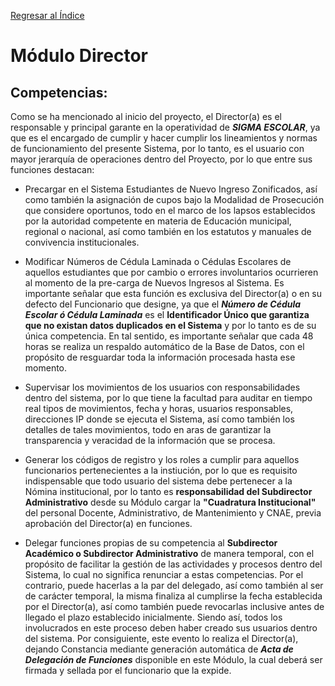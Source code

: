 <br> <br>

[Regresar al Índice](README.md)

# Módulo Director


## Competencias:
Como se ha mencionado al inicio del proyecto, el Director(a) es el responsable y principal garante en la operatividad de 
 ***SIGMA ESCOLAR***, ya que es el encargado de cumplir y hacer cumplir los lineamientos y normas de funcionamiento del presente Sistema, por lo tanto, es el usuario con mayor jerarquía de operaciones dentro del Proyecto, por lo que entre sus funciones destacan:

* Precargar en el Sistema Estudiantes de Nuevo Ingreso Zonificados, así como también la asignación de cupos bajo la Modalidad de Prosecución que considere oportunos, todo en el marco de los lapsos establecidos por la autoridad competente en materia de Educación municipal, regional o nacional, así como también en los estatutos y manuales de convivencia institucionales.

* Modificar Números de Cédula Laminada o Cédulas Escolares de aquellos estudiantes que por cambio o errores involuntarios ocurrieren al momento de la pre-carga de Nuevos Ingresos al Sistema. Es importante señalar que esta función es exclusiva del Director(a) o en su defecto del Funcionario que designe, ya que el ***Número de Cédula Escolar ó Cédula Laminada*** es el **Identificador Único que garantiza que no existan datos duplicados en el Sistema** y por lo tanto es de su única competencia. En tal sentido, es importante señalar que cada 48 horas se realiza un respaldo automático de la Base de Datos, con el propósito de resguardar toda la información procesada hasta ese momento. 

* Supervisar los movimientos de los usuarios con responsabilidades dentro del sistema, por lo que tiene la facultad para auditar en tiempo real tipos de movimientos, fecha y horas, usuarios responsables, direcciones IP donde se ejecuta el Sistema, así como también los detalles de tales movimientos, todo en aras de garantizar la transparencia y veracidad de la información que se procesa.

* Generar los códigos de registro y los roles a cumplir para aquellos funcionarios pertenecientes a la instiución, por lo que es requisito indispensable que todo usuario del sistema debe pertenecer a la Nómina institucional, por lo tanto es **responsabilidad del Subdirector Administrativo** desde su Módulo cargar la **"Cuadratura Institucional"** del personal Docente, Administrativo, de Mantenimiento y CNAE, previa aprobación del Director(a) en funciones.

* Delegar funciones propias de su competencia al **Subdirector Académico o Subdirector Administrativo** de manera temporal, con el propósito de facilitar la gestión de las actividades y procesos dentro del Sistema, lo cual no significa renunciar a estas competencias. Por el contrario, puede hacerlas a la par del delegado, así como también al ser de carácter temporal, la misma finaliza al cumplirse la fecha establecida por el Director(a), así como también puede revocarlas inclusive antes de llegado el plazo establecido inicialmente. Siendo así, todos los involucrados en este proceso deben haber creado sus usuarios dentro del sistema. Por consiguiente, este evento lo realiza el Director(a), dejando Constancia mediante generación automática de ***Acta de Delegación de Funciones*** disponible en este Módulo, la cual deberá ser firmada y sellada por el funcionario que la expide.

